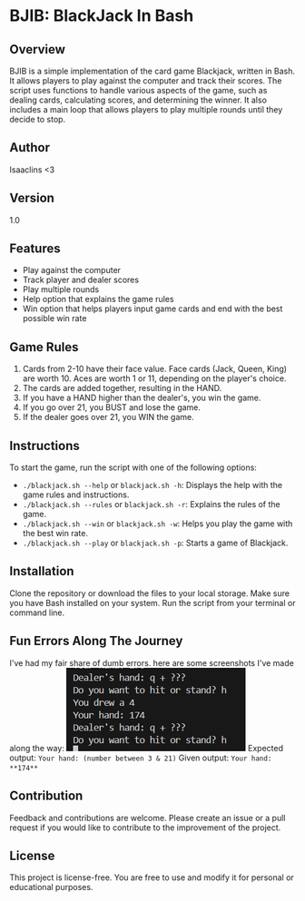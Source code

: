 # BJIB: BlackJack In Bash

## Overview
BJIB is a simple implementation of the card game Blackjack, written in Bash. It allows players to play against the computer and track their scores. The script uses functions to handle various aspects of the game, such as dealing cards, calculating scores, and determining the winner. It also includes a main loop that allows players to play multiple rounds until they decide to stop.

## Author
Isaaclins <3

## Version
1.0

## Features
- Play against the computer
- Track player and dealer scores
- Play multiple rounds
- Help option that explains the game rules
- Win option that helps players input game cards and end with the best possible win rate

## Game Rules
1. Cards from 2-10 have their face value. Face cards (Jack, Queen, King) are worth 10. Aces are worth 1 or 11, depending on the player's choice.
2. The cards are added together, resulting in the HAND.
3. If you have a HAND higher than the dealer's, you win the game.
4. If you go over 21, you BUST and lose the game.
5. If the dealer goes over 21, you WIN the game.

## Instructions
To start the game, run the script with one of the following options:

- `./blackjack.sh --help` or `blackjack.sh -h`: Displays the help with the game rules and instructions.
- `./blackjack.sh --rules` or `blackjack.sh -r`: Explains the rules of the game.
- `./blackjack.sh --win` or `blackjack.sh -w`: Helps you play the game with the best win rate.
- `./blackjack.sh --play` or `blackjack.sh -p`: Starts a game of Blackjack.

## Installation
Clone the repository or download the files to your local storage. Make sure you have Bash installed on your system. Run the script from your terminal or command line.

## Fun Errors Along The Journey
I've had my fair share of dumb errors.
here are some screenshots I've made along the way:
![alt text](/img/image.png)
Expected output:
`Your hand: (number between 3 & 21)`
Given output:
`Your hand: **174**`
## Contribution
Feedback and contributions are welcome. Please create an issue or a pull request if you would like to contribute to the improvement of the project.

## License
This project is license-free. You are free to use and modify it for personal or educational purposes.

